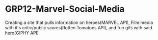 # GRP12-Marvel-Social-Media
Creating a site that pulls information on heroes(MARVEL API), Film media with it's critic/public scores(Rotten Tomatoes API), and fun gifs with said hero(GIPHY API)
